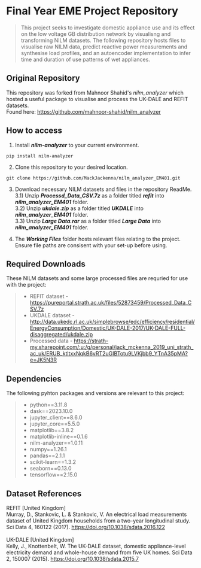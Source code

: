 # Final Year EME Project Repository
> This project seeks to investigate domestic appliance use and its effect on the low voltage GB distribution network by visualisng and transforming NILM datasets. The following repository hosts files to visualise raw NILM data, predict reactive power measurements and synthesise load profiles, and an autoencoder implementation to infer time and duration of use patterns of wet appliances.

## Original Repository
This repository was forked from Mahnoor Shahid's *nilm_analyzer* which hosted a useful package to visualise and process the UK-DALE and REFIT datasets.  
Found here: https://github.com/mahnoor-shahid/nilm_analyzer

## How to access
1) Install ***nilm-analyzer*** to your current environment.
```
pip install nilm-analyzer
```
2) Clone this repository to your desired location.
```
git clone https://github.com/MackJackenna/nilm_analyzer_EM401.git
```
3) Download necessary NILM datasets and files in the repository ReadMe.  
  3.1) Unzip ***Processd_Data_CSV.7z*** as a folder titled ***refit*** into ***nilm_analyzer_EM401*** folder.  
  3.2) Unzip ***ukdale.zip*** as a folder titled ***UKDALE*** into ***nilm_analyzer_EM401*** folder.  
  3.3) Unzip ***Large Data.rar*** as a folder titled ***Large Data*** into ***nilm_analyzer_EM401*** folder.  

4) The ***Working Files*** folder hosts relevant files relating to the project. Ensure file paths are consisent with your set-up before using.

## Required Downloads
These NILM datasets and some large processed files are requried for use with the project:  
>- REFIT dataset - https://pureportal.strath.ac.uk/files/52873459/Processed_Data_CSV.7z  
>- UKDALE dataset - http://data.ukedc.rl.ac.uk/simplebrowse/edc/efficiency/residential/EnergyConsumption/Domestic/UK-DALE-2017/UK-DALE-FULL-disaggregated/ukdale.zip  
>- Processed data - https://strath-my.sharepoint.com/:u:/g/personal/jack_mckenna_2019_uni_strath_ac_uk/ERUB_ktltxxNqkB6vRT2uGIBTotu9LVKjbb9_YTnA35pMA?e=JK5N3R

## Dependencies
The following pyhton packages and versions are relevant to this project:
>- python==3.11.8
>- dask==2023.10.0  
>- jupyter_client==8.6.0  
>- jupyter_core==5.5.0  
>- matplotlib==3.8.2  
>- matplotlib-inline==0.1.6  
>- nilm-analyzer==1.0.11  
>- numpy==1.26.1  
>- pandas==2.1.1  
>- scikit-learn==1.3.2  
>- seaborn==0.13.0  
>- tensorflow==2.15.0  

## Dataset References
REFIT [United Kingdom] <br />
Murray, D., Stankovic, L. & Stankovic, V. An electrical load measurements dataset of United Kingdom households from a two-year longitudinal study. Sci Data 4, 160122 (2017). https://doi.org/10.1038/sdata.2016.122 <br />  
UK-DALE [United Kingdom] <br />
Kelly, J., Knottenbelt, W. The UK-DALE dataset, domestic appliance-level electricity demand and whole-house demand from five UK homes. Sci Data 2, 150007 (2015). https://doi.org/10.1038/sdata.2015.7 <br />






